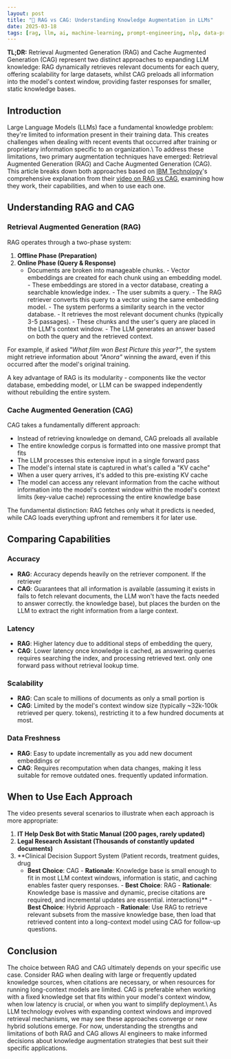 ```yaml
---
layout: post
title: "🧠 RAG vs CAG: Understanding Knowledge Augmentation in LLMs"
date: 2025-03-18
tags: [rag, llm, ai, machine-learning, prompt-engineering, nlp, data-processing, best-practices]
---
```


**TL;DR:** Retrieval Augmented Generation (RAG) and Cache Augmented Generation (CAG) represent two distinct approaches to expanding LLM knowledge: RAG dynamically retrieves relevant documents for each query, offering scalability for large datasets, whilst CAG preloads all information into the model's context window, providing faster responses for smaller, static knowledge bases.
<!--more-->

## Introduction

Large Language Models (LLMs) face a fundamental knowledge problem: they're limited to information present in their training data. This creates challenges when dealing with recent events that occurred after training or proprietary information specific to an organization.\ To address these limitations, two primary augmentation techniques have emerged: Retrieval Augmented Generation (RAG) and Cache Augmented Generation (CAG). This article breaks down both approaches based on [IBM Technology](https://www.youtube.com/channel/UCKWaEZ-_VweaEx1j62do_vQ)'s comprehensive explanation from their [video on RAG vs CAG](https://youtube.com/watch?v=HdafI0t3sEY), examining how they work, their capabilities, and when to use each one.

## Understanding RAG and CAG

### Retrieval Augmented Generation (RAG)

RAG operates through a two-phase system:

1. **Offline Phase (Preparation)**
2. **Online Phase (Query & Response)**
   - Documents are broken into manageable chunks.    - Vector embeddings are created for each chunk using an embedding model.    - These embeddings are stored in a vector database, creating a searchable      knowledge index.    - The user submits a query.    - The RAG retriever converts this query to a vector using the same embedding      model.    - The system performs a similarity search in the vector database.    - It retrieves the most relevant document chunks (typically 3-5 passages).    - These chunks and the user's query are placed in the LLM's context window.    - The LLM generates an answer based on both the query and the retrieved      context.

For example, if asked _"What film won Best Picture this year?"_, the system might retrieve information about _"Anora"_ winning the award, even if this occurred after the model's original training.

A key advantage of RAG is its modularity - components like the vector database, embedding model, or LLM can be swapped independently without rebuilding the entire system.

### Cache Augmented Generation (CAG)

CAG takes a fundamentally different approach:

- Instead of retrieving knowledge on demand, CAG preloads all available
- The entire knowledge corpus is formatted into one massive prompt that fits
- The LLM processes this extensive input in a single forward pass
- The model's internal state is captured in what's called a "KV cache"
- When a user query arrives, it's added to this pre-existing KV cache
- The model can access any relevant information from the cache without
  information into the model's context window   within the model's context limits   (key-value cache)   reprocessing the entire knowledge base

The fundamental distinction: RAG fetches only what it predicts is needed, while CAG loads everything upfront and remembers it for later use.

## Comparing Capabilities

### Accuracy

- **RAG**: Accuracy depends heavily on the retriever component. If the retriever
- **CAG**: Guarantees that all information is available (assuming it exists in
  fails to fetch relevant documents, the LLM won't have the facts needed to   answer correctly.   the knowledge base), but places the burden on the LLM to extract the right   information from a large context.

### Latency

- **RAG**: Higher latency due to additional steps of embedding the query,
- **CAG**: Lower latency once knowledge is cached, as answering queries requires
  searching the index, and processing retrieved text.   only one forward pass without retrieval lookup time.

### Scalability

- **RAG**: Can scale to millions of documents as only a small portion is
- **CAG**: Limited by the model's context window size (typically ~32k-100k
  retrieved per query.   tokens), restricting it to a few hundred documents at most.

### Data Freshness

- **RAG**: Easy to update incrementally as you add new document embeddings or
- **CAG**: Requires recomputation when data changes, making it less suitable for
  remove outdated ones.   frequently updated information.

## When to Use Each Approach

The video presents several scenarios to illustrate when each approach is more appropriate:

1. **IT Help Desk Bot with Static Manual (200 pages, rarely updated)**
2. **Legal Research Assistant (Thousands of constantly updated documents)**
3. **Clinical Decision Support System (Patient records, treatment guides, drug
   - **Best Choice**: CAG    - **Rationale**: Knowledge base is small enough to fit in most LLM context      windows, information is static, and caching enables faster query responses.    - **Best Choice**: RAG    - **Rationale**: Knowledge base is massive and dynamic, precise citations are      required, and incremental updates are essential.    interactions)**    - **Best Choice**: Hybrid Approach    - **Rationale**: Use RAG to retrieve relevant subsets from the massive      knowledge base, then load that retrieved content into a long-context model      using CAG for follow-up questions.

## Conclusion

The choice between RAG and CAG ultimately depends on your specific use case. Consider RAG when dealing with large or frequently updated knowledge sources, when citations are necessary, or when resources for running long-context models are limited. CAG is preferable when working with a fixed knowledge set that fits within your model's context window, when low latency is crucial, or when you want to simplify deployment.\ As LLM technology evolves with expanding context windows and improved retrieval mechanisms, we may see these approaches converge or new hybrid solutions emerge. For now, understanding the strengths and limitations of both RAG and CAG allows AI engineers to make informed decisions about knowledge augmentation strategies that best suit their specific applications.
